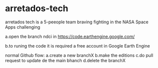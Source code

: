# arretados-tech
arretados tech is a 5-peeople team braving fighting in the NASA Space Apps challenging 

a.open the branch ndci in https://code.earthengine.google.com/

b.to runing the code it is required a free account in Google Earth Engine

normal Github flow:
a.create a new branchX
b.make the editions
c.do pull request to update de the main bhanch
d.delete the branchX 
